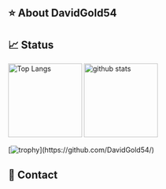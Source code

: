 ## ⭐️ About DavidGold54


## 📈 Status

<p align="left"> 
  <img alt="Top Langs" height="150px" src="https://github-readme-stats.vercel.app/api/top-langs/?username=DavidGold54&layout=compact&show_icons=true" />
  <img alt="github stats" height="150px" src="https://github-readme-stats.vercel.app/api?username=DavidGold54" />
</p>

[![trophy](https://github-profile-trophy.vercel.app/?username=DavidGold54&margin-w=5&rank=-?)](https://github.com/DavidGold54/)

## 📨 Contact



<!--
**DavidGold54/DavidGold54** is a ✨ _special_ ✨ repository because its `README.md` (this file) appears on your GitHub profile.

Here are some ideas to get you started:

- 🔭 I’m currently working on ...
- 🌱 I’m currently learning ...
- 👯 I’m looking to collaborate on ...
- 🤔 I’m looking for help with ...
- 💬 Ask me about ...
- 📫 How to reach me: ...
- 😄 Pronouns: ...
- ⚡ Fun fact: ...
-->
